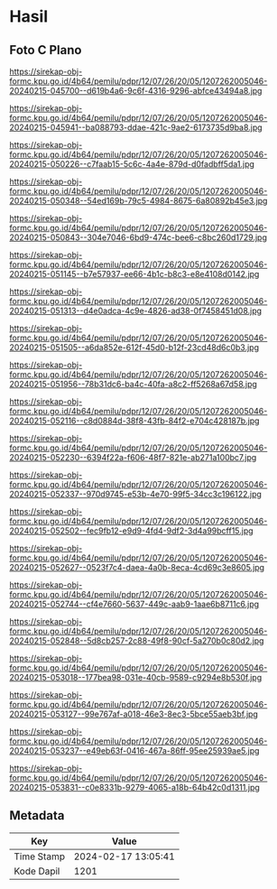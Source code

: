 # Hasil

## Foto C Plano

https://sirekap-obj-formc.kpu.go.id/4b64/pemilu/pdpr/12/07/26/20/05/1207262005046-20240215-045700--d619b4a6-9c6f-4316-9296-abfce43494a8.jpg

https://sirekap-obj-formc.kpu.go.id/4b64/pemilu/pdpr/12/07/26/20/05/1207262005046-20240215-045941--ba088793-ddae-421c-9ae2-6173735d9ba8.jpg

https://sirekap-obj-formc.kpu.go.id/4b64/pemilu/pdpr/12/07/26/20/05/1207262005046-20240215-050226--c7faab15-5c6c-4a4e-879d-d0fadbff5da1.jpg

https://sirekap-obj-formc.kpu.go.id/4b64/pemilu/pdpr/12/07/26/20/05/1207262005046-20240215-050348--54ed169b-79c5-4984-8675-6a80892b45e3.jpg

https://sirekap-obj-formc.kpu.go.id/4b64/pemilu/pdpr/12/07/26/20/05/1207262005046-20240215-050843--304e7046-6bd9-474c-bee6-c8bc260d1729.jpg

https://sirekap-obj-formc.kpu.go.id/4b64/pemilu/pdpr/12/07/26/20/05/1207262005046-20240215-051145--b7e57937-ee66-4b1c-b8c3-e8e4108d0142.jpg

https://sirekap-obj-formc.kpu.go.id/4b64/pemilu/pdpr/12/07/26/20/05/1207262005046-20240215-051313--d4e0adca-4c9e-4826-ad38-0f7458451d08.jpg

https://sirekap-obj-formc.kpu.go.id/4b64/pemilu/pdpr/12/07/26/20/05/1207262005046-20240215-051505--a6da852e-612f-45d0-b12f-23cd48d6c0b3.jpg

https://sirekap-obj-formc.kpu.go.id/4b64/pemilu/pdpr/12/07/26/20/05/1207262005046-20240215-051956--78b31dc6-ba4c-40fa-a8c2-ff5268a67d58.jpg

https://sirekap-obj-formc.kpu.go.id/4b64/pemilu/pdpr/12/07/26/20/05/1207262005046-20240215-052116--c8d0884d-38f8-43fb-84f2-e704c428187b.jpg

https://sirekap-obj-formc.kpu.go.id/4b64/pemilu/pdpr/12/07/26/20/05/1207262005046-20240215-052230--6394f22a-f606-48f7-821e-ab271a100bc7.jpg

https://sirekap-obj-formc.kpu.go.id/4b64/pemilu/pdpr/12/07/26/20/05/1207262005046-20240215-052337--970d9745-e53b-4e70-99f5-34cc3c196122.jpg

https://sirekap-obj-formc.kpu.go.id/4b64/pemilu/pdpr/12/07/26/20/05/1207262005046-20240215-052502--fec9fb12-e9d9-4fd4-9df2-3d4a99bcff15.jpg

https://sirekap-obj-formc.kpu.go.id/4b64/pemilu/pdpr/12/07/26/20/05/1207262005046-20240215-052627--0523f7c4-daea-4a0b-8eca-4cd69c3e8605.jpg

https://sirekap-obj-formc.kpu.go.id/4b64/pemilu/pdpr/12/07/26/20/05/1207262005046-20240215-052744--cf4e7660-5637-449c-aab9-1aae6b8711c6.jpg

https://sirekap-obj-formc.kpu.go.id/4b64/pemilu/pdpr/12/07/26/20/05/1207262005046-20240215-052848--5d8cb257-2c88-49f8-90cf-5a270b0c80d2.jpg

https://sirekap-obj-formc.kpu.go.id/4b64/pemilu/pdpr/12/07/26/20/05/1207262005046-20240215-053018--177bea98-031e-40cb-9589-c9294e8b530f.jpg

https://sirekap-obj-formc.kpu.go.id/4b64/pemilu/pdpr/12/07/26/20/05/1207262005046-20240215-053127--99e767af-a018-46e3-8ec3-5bce55aeb3bf.jpg

https://sirekap-obj-formc.kpu.go.id/4b64/pemilu/pdpr/12/07/26/20/05/1207262005046-20240215-053237--e49eb63f-0416-467a-86ff-95ee25939ae5.jpg

https://sirekap-obj-formc.kpu.go.id/4b64/pemilu/pdpr/12/07/26/20/05/1207262005046-20240215-053831--c0e8331b-9279-4065-a18b-64b42c0d1311.jpg


## Metadata

| Key        | Value               |
| ---------- | ------------------- |
| Time Stamp | 2024-02-17 13:05:41 |
| Kode Dapil | 1201                |



